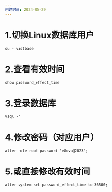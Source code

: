 ```yaml
---
创建时间: 2024-05-29
---
```

# 1.切换Linux数据库用户

`su - vastbase`

# 2.查看有效时间

`show password_effect_time`

# 3.登录数据库

`vsql -r`

# 4.修改密码（对应用户）

`alter role root password 'eGova@2023';`

# 5.或直接修改有效时间

`alter system set password_effect_time to 36500;`